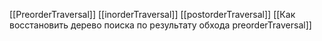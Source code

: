[[PreorderTraversal]]
[[inorderTraversal]]
[[postorderTraversal]]
[[Как восстановить дерево поиска по результату обхода preorderTraversal]]
